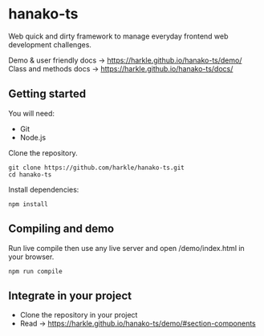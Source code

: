 # hanako-ts
Web quick and dirty framework to manage everyday frontend web development challenges.

Demo & user friendly docs → https://harkle.github.io/hanako-ts/demo/
Class and methods docs → https://harkle.github.io/hanako-ts/docs/

## Getting started
You will need:

* Git
* Node.js

Clone the repository.

```
git clone https://github.com/harkle/hanako-ts.git
cd hanako-ts
```

Install dependencies:

```
npm install
```

## Compiling and demo

Run live compile then use any live server and open /demo/index.html in your browser.

```
npm run compile
```

## Integrate in your project

- Clone the repository in your project
- Read → https://harkle.github.io/hanako-ts/demo/#section-components


